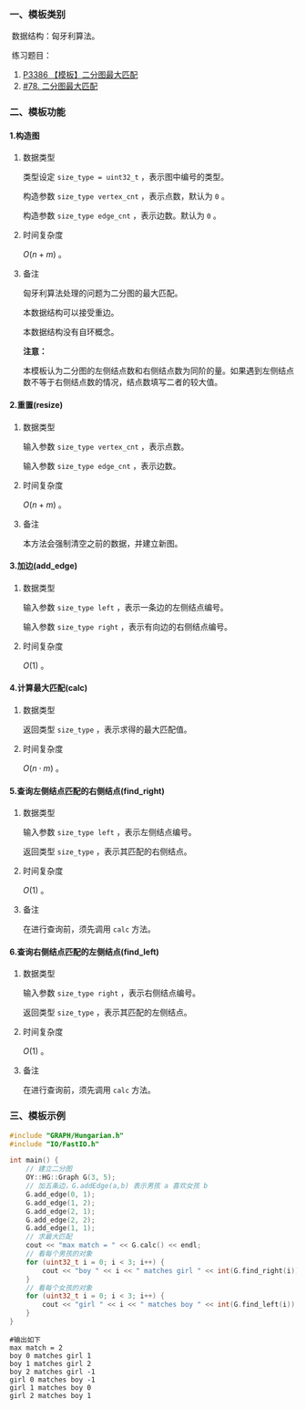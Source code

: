 ### 一、模板类别

​	数据结构：匈牙利算法。

​	练习题目：

1. [P3386 【模板】二分图最大匹配](https://www.luogu.com.cn/problem/P3386)
2. [#78. 二分图最大匹配](https://uoj.ac/problem/78)

### 二、模板功能

#### 1.构造图

1. 数据类型

   类型设定 `size_type = uint32_t` ，表示图中编号的类型。

   构造参数 `size_type vertex_cnt` ，表示点数，默认为 `0` 。

   构造参数 `size_type edge_cnt` ，表示边数。默认为 `0` 。

2. 时间复杂度

   $O(n+m)$ 。

3. 备注

   匈牙利算法处理的问题为二分图的最大匹配。

   本数据结构可以接受重边。
   
   本数据结构没有自环概念。

   **注意：**
   
   本模板认为二分图的左侧结点数和右侧结点数为同阶的量。如果遇到左侧结点数不等于右侧结点数的情况，结点数填写二者的较大值。

#### 2.重置(resize)

1. 数据类型

   输入参数 `size_type vertex_cnt` ，表示点数。

   输入参数 `size_type edge_cnt` ，表示边数。

2. 时间复杂度

   $O(n+m)$ 。

3. 备注

   本方法会强制清空之前的数据，并建立新图。

#### 3.加边(add_edge)

1. 数据类型

   输入参数 `size_type left`​ ，表示一条边的左侧结点编号。

   输入参数 `size_type right` ，表示有向边的右侧结点编号。

2. 时间复杂度

   $O(1)$ 。

#### 4.计算最大匹配(calc)

1. 数据类型

   返回类型 `size_type` ，表示求得的最大匹配值。

2. 时间复杂度

   $O(n\cdot m)$ 。

#### 5.查询左侧结点匹配的右侧结点(find_right)

1. 数据类型

   输入参数 `size_type left` ，表示左侧结点编号。

   返回类型 `size_type` ，表示其匹配的右侧结点。

2. 时间复杂度

   $O(1)$ 。

3. 备注

   在进行查询前，须先调用 `calc` 方法。

#### 6.查询右侧结点匹配的左侧结点(find_left)

1. 数据类型

   输入参数 `size_type right` ，表示右侧结点编号。

   返回类型 `size_type` ，表示其匹配的左侧结点。

2. 时间复杂度

   $O(1)$ 。

3. 备注

   在进行查询前，须先调用 `calc` 方法。


### 三、模板示例

```c++
#include "GRAPH/Hungarian.h"
#include "IO/FastIO.h"

int main() {
    // 建立二分图
    OY::HG::Graph G(3, 5);
    // 加五条边，G.addEdge(a,b) 表示男孩 a 喜欢女孩 b
    G.add_edge(0, 1);
    G.add_edge(1, 2);
    G.add_edge(2, 1);
    G.add_edge(2, 2);
    G.add_edge(1, 1);
    // 求最大匹配
    cout << "max match = " << G.calc() << endl;
    // 看每个男孩的对象
    for (uint32_t i = 0; i < 3; i++) {
        cout << "boy " << i << " matches girl " << int(G.find_right(i)) << endl;
    }
    // 看每个女孩的对象
    for (uint32_t i = 0; i < 3; i++) {
        cout << "girl " << i << " matches boy " << int(G.find_left(i)) << endl;
    }
}
```

```
#输出如下
max match = 2
boy 0 matches girl 1
boy 1 matches girl 2
boy 2 matches girl -1
girl 0 matches boy -1
girl 1 matches boy 0
girl 2 matches boy 1

```

